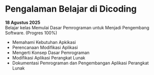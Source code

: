 # Pengalaman Belajar di Dicoding

**18 Agustus 2025**<br>
Belajar kelas Memulai Dasar Pemrograman untuk Menjadi Pengembang Software. (Progres 100%)
* Memahami Kebutuhan Apkikasi
* Perencanaan Modifikasi Aplikasi
* Mengerti Konsep Dasar Pemrograman
* Modifikasi Aplikasi Perangkat Lunak
* Dokumentasi Pemrograman dan Pengembangan Aplikasi Perangkat Lunak
